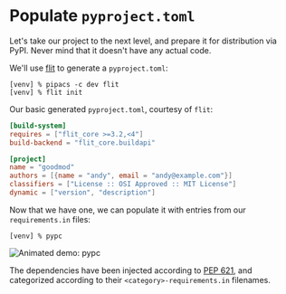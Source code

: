 # Populate `pyproject.toml`

Let's take our project to the next level,
and prepare it for distribution via PyPI.
Never mind that it doesn't have any actual code.

We'll use
[flit](https://github.com/takluyver/flit)
to generate a `pyproject.toml`:

```console
[venv] % pipacs -c dev flit
[venv] % flit init
```

Our basic generated `pyproject.toml`, courtesy of `flit`:

```toml
[build-system]
requires = ["flit_core >=3.2,<4"]
build-backend = "flit_core.buildapi"

[project]
name = "goodmod"
authors = [{name = "andy", email = "andy@example.com"}]
classifiers = ["License :: OSI Approved :: MIT License"]
dynamic = ["version", "description"]
```

Now that we have one,
we can populate it with entries from our `requirements.in` files:

```console
[venv] % pypc
```

![Animated demo: pypc](https://gist.github.com/AndydeCleyre/c8cad3380bd475706815969b07733a55/raw/5a4b327bf699819c96c8126de4ef60546c5cccea/pypc_demo.svg?sanitize=true)


The dependencies have been injected according to
[PEP 621](https://www.python.org/dev/peps/pep-0621/),
and categorized according to their `<category>-requirements.in` filenames.
